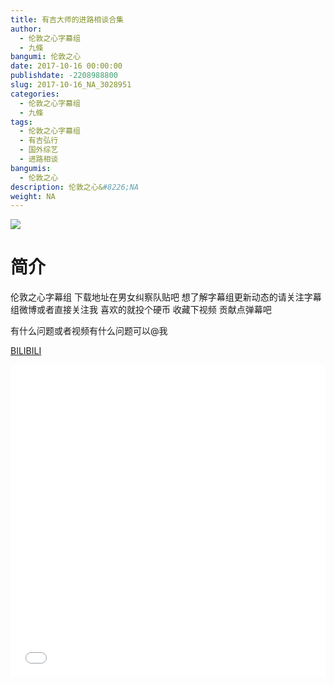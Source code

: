 ```yaml
---
title: 有吉大师的进路相谈合集
author: 
  - 伦敦之心字幕组
  - 九條
bangumi: 伦敦之心
date: 2017-10-16 00:00:00
publishdate: -2208988800
slug: 2017-10-16_NA_3028951
categories: 
  - 伦敦之心字幕组
  - 九條
tags: 
  - 伦敦之心字幕组
  - 有吉弘行
  - 国外综艺
  - 进路相谈
bangumis: 
  - 伦敦之心
description: 伦敦之心&#8226;NA
weight: NA
---
```


![](https://i.imgur.com/S7Ajl3L.jpg)

# 简介  
伦敦之心字幕组 下载地址在男女纠察队贴吧 想了解字幕组更新动态的请关注字幕组微博或者直接关注我 喜欢的就投个硬币 收藏下视频 贡献点弹幕吧
有什么问题或者视频有什么问题可以@我

  [BILIBILI](https://www.bilibili.com/video/av3028951/)


  <iframe src="//www.bilibili.com/html/html5player.html?cid=4752265&aid=3028951" width="100%" height="500" frameborder="0" allowfullscreen="allowfullscreen"></iframe>
